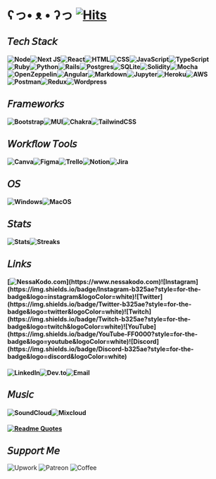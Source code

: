 
# ʕっ• ᴥ • ʔっ [![Hits](https://hits.seeyoufarm.com/api/count/incr/badge.svg?url=https%3A%2F%2Fgithub.com%2Fgjbae1212%2Fhit-counter&count_bg=%23b325ae&title_bg=%23555555&icon=&icon_color=%23E7E7E7&title=hits&edge_flat=false)](https://hits.seeyoufarm.com)

## 𝘛𝘦𝘤𝘩 𝘚𝘵𝘢𝘤𝘬

#### ![Node](https://img.shields.io/badge/Node.js-b325ae?style=for-the-badge&logo=nodedotjs&logoColor=white)![Next JS](https://img.shields.io/badge/Next-b325ae?style=for-the-badge&logo=next.js&logoColor=white)![React](https://img.shields.io/badge/react-b325ae?style=for-the-badge&logo=react&logoColor=white)![HTML](https://img.shields.io/badge/HTML5-b325ae?style=for-the-badge&logo=html5&logoColor=white)![CSS](https://img.shields.io/badge/CSS3-b325ae?style=for-the-badge&logo=css3&logoColor=white)![JavaScript](https://img.shields.io/badge/javascript-b325ae?style=for-the-badge&logo=javascript&logoColor=white)![TypeScript](https://img.shields.io/badge/TypeScript-b325ae?style=for-the-badge&logo=typescript&logoColor=white)![Ruby](https://img.shields.io/badge/ruby-b325ae?style=for-the-badge&logo=ruby&logoColor=white)![Python](https://img.shields.io/badge/Python-b325ae?style=for-the-badge&logo=python&logoColor=white)![Rails](https://img.shields.io/badge/rails-b325ae?style=for-the-badge&logo=ruby-on-rails&logoColor=white)![Postgres](https://img.shields.io/badge/postgres-b325ae?style=for-the-badge&logo=postgresql&logoColor=white)![SQLite](https://img.shields.io/badge/sqlite-b325ae?style=for-the-badge&logo=sqlite&logoColor=white)![Solidity](https://img.shields.io/badge/Solidity-b325ae?style=for-the-badge&logo=solidity&logoColor=white)![Mocha](https://img.shields.io/badge/Mocha-b325ae?style=for-the-badge&logo=Mocha&logoColor=white)![OpenZeppelin](https://img.shields.io/badge/OpenZeppelin-b325ae?logo=OpenZeppelin&logoColor=fff&style=for-the-badge)![Angular](https://img.shields.io/badge/Angular-b325ae?style=for-the-badge&logo=angular&logoColor=white)![Markdown](https://img.shields.io/badge/markdown-b325ae?style=for-the-badge&logo=markdown&logoColor=white)![Jupyter](https://img.shields.io/badge/Jupyter-b325ae?&style=for-the-badge&logo=Jupyter&logoColor=white)![Heroku](https://img.shields.io/badge/heroku-b325ae?style=for-the-badge&logo=heroku&logoColor=white)![AWS](https://img.shields.io/badge/Amazon_AWS-b325ae?style=for-the-badge&logo=amazonaws&logoColor=white)![Postman](https://img.shields.io/badge/Postman-b325ae?style=for-the-badge&logo=Postman&logoColor=white)![Redux](https://img.shields.io/badge/Redux-b325ae?style=for-the-badge&logo=redux&logoColor=white)![Wordpress](https://img.shields.io/badge/Wordpress-b325ae?style=for-the-badge&logo=wordpress&logoColor=white)


## 𝘍𝘳𝘢𝘮𝘦𝘸𝘰𝘳𝘬𝘴

#### ![Bootstrap](https://img.shields.io/badge/bootstrap-b325ae?style=for-the-badge&logo=bootstrap&logoColor=white)![MUI](https://img.shields.io/badge/Material%20UI-b325ae?style=for-the-badge&logo=mui&logoColor=white)![Chakra](https://img.shields.io/badge/Chakra--UI-b325ae?style=for-the-badge&logo=chakra-ui&logoColor=white)![TailwindCSS](https://img.shields.io/badge/tailwindcss-b325ae?style=for-the-badge&logo=tailwind-css&logoColor=white)


## 𝘞𝘰𝘳𝘬𝘧𝘭𝘰𝘸 𝘛𝘰𝘰𝘭𝘴

#### ![Canva](https://img.shields.io/badge/Canva-b325ae?style=for-the-badge&logo=Canva&logoColor=white)![Figma](https://img.shields.io/badge/Figma-b325ae?style=for-the-badge&logo=figma&logoColor=white)![Trello](https://img.shields.io/badge/Trello-b325ae?style=for-the-badge&logo=trello&logoColor=white)![Notion](https://img.shields.io/badge/Notion-b325ae?style=for-the-badge&logo=notion&logoColor=white)![Jira](https://img.shields.io/badge/Jira-b325ae?style=for-the-badge&logo=Jira&logoColor=white)

## 𝘖𝘚

#### ![Windows](https://img.shields.io/badge/Windows-b325ae?style=for-the-badge&logo=windows&logoColor=white)![MacOS](https://img.shields.io/badge/mac%20os-b325ae?style=for-the-badge&logo=apple&logoColor=white)

## 𝘚𝘵𝘢𝘵𝘴

#### ![Stats](https://github-readme-stats.vercel.app/api?username=nessakodo&theme={synthwave})![Streaks](https://github-readme-streak-stats.herokuapp.com/?user=nessakodo&theme={synthwave})

<!-- ![Graph](https://github-readme-activity-graph.cyclic.app/graph?username=nessakodo&theme=minimal)
![Profile](https://github-profile-summary-cards.vercel.app/api/cards/profile-details?username=nessakodo&theme=vue) -->

## 𝘓𝘪𝘯𝘬𝘴


#### [![NessaKodo.com](https://img.shields.io/badge/nessakodo.com-b325ae?)](https://www.nessakodo.com)![Instagram](https://img.shields.io/badge/Instagram-b325ae?style=for-the-badge&logo=instagram&logoColor=white)![Twitter](https://img.shields.io/badge/Twitter-b325ae?style=for-the-badge&logo=twitter&logoColor=white)![Twitch](https://img.shields.io/badge/Twitch-b325ae?style=for-the-badge&logo=twitch&logoColor=white)![YouTube](https://img.shields.io/badge/YouTube-FF0000?style=for-the-badge&logo=youtube&logoColor=white)![Discord](https://img.shields.io/badge/Discord-b325ae?style=for-the-badge&logo=discord&logoColor=white)

#### ![LinkedIn](https://img.shields.io/badge/LinkedIn-b325ae?style=for-the-badge&logo=linkedin&logoColor=white)![Dev.to](https://img.shields.io/badge/dev.to-b325ae?style=for-the-badge&logo=dev.to&logoColor=white)![Email](https://img.shields.io/badge/Gmail-b325ae?style=for-the-badge&logo=gmail&logoColor=white)


## 𝘔𝘶𝘴𝘪𝘤

#### ![SoundCloud](https://img.shields.io/badge/SoundCloud-b325ae?style=for-the-badge&logo=soundcloud&logoColor=white)![Mixcloud](https://img.shields.io/badge/mix%20cloud-b325ae?style=for-the-badge&logo=mixcloud&logoColor=white)



####
#### [![Readme Quotes](https://quotes-github-readme.vercel.app/api?type=horizontal&theme=catppuccin_mocha&quote=Don’t+think+you+are,+know+you+are.&author=Morpheus)](https://github.com/piyushsuthar/github-readme-quotes)


## 𝘚𝘶𝘱𝘱𝘰𝘳𝘵 𝘔𝘦

![Upwork](https://img.shields.io/badge/UpWork-b325ae?style=for-the-badge&logo=Upwork&logoColor=white)
![Patreon](https://img.shields.io/badge/Patreon-b325ae?style=for-the-badge&logo=patreon&logoColor=white)
![Coffee](https://img.shields.io/badge/Buy_Me_A_Coffee-b325ae?style=for-the-badge&logo=buy-me-a-coffee&logoColor=white)